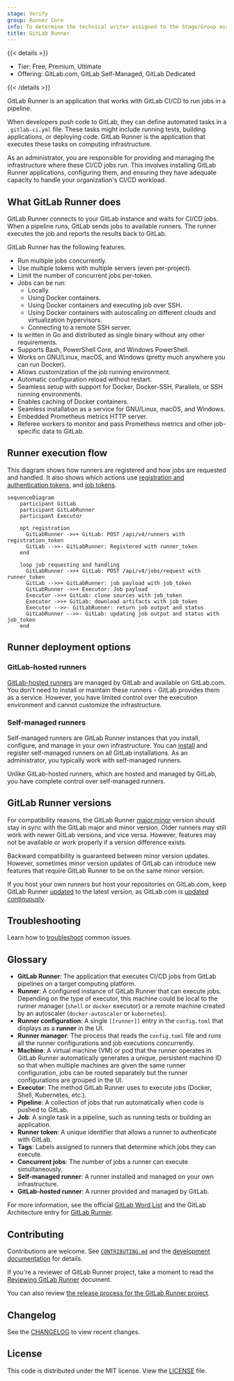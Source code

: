```yaml
---
stage: Verify
group: Runner Core
info: To determine the technical writer assigned to the Stage/Group associated with this page, see https://handbook.gitlab.com/handbook/product/ux/technical-writing/#assignments
title: GitLab Runner
---
```


{{< details >}}

- Tier: Free, Premium, Ultimate
- Offering: GitLab.com, GitLab Self-Managed, GitLab Dedicated

{{< /details >}}

GitLab Runner is an application that works with GitLab CI/CD to run jobs in a pipeline.

When developers push code to GitLab, they can define automated tasks in a `.gitlab-ci.yml` file.
These tasks might include running tests, building applications, or deploying code.
GitLab Runner is the application that executes these tasks on computing infrastructure.

As an administrator, you are responsible for providing and managing the infrastructure where these CI/CD jobs run.
This involves installing GitLab Runner applications, configuring them, and ensuring they have adequate capacity
to handle your organization's CI/CD workload.

## What GitLab Runner does

GitLab Runner connects to your GitLab instance and waits for CI/CD jobs. When a pipeline runs, GitLab sends jobs to available runners.
The runner executes the job and reports the results back to GitLab.

GitLab Runner has the following features.

- Run multiple jobs concurrently.
- Use multiple tokens with multiple servers (even per-project).
- Limit the number of concurrent jobs per-token.
- Jobs can be run:
  - Locally.
  - Using Docker containers.
  - Using Docker containers and executing job over SSH.
  - Using Docker containers with autoscaling on different clouds and virtualization hypervisors.
  - Connecting to a remote SSH server.
- Is written in Go and distributed as single binary without any other requirements.
- Supports Bash, PowerShell Core, and Windows PowerShell.
- Works on GNU/Linux, macOS, and Windows (pretty much anywhere you can run Docker).
- Allows customization of the job running environment.
- Automatic configuration reload without restart.
- Seamless setup with support for Docker, Docker-SSH, Parallels, or SSH running environments.
- Enables caching of Docker containers.
- Seamless installation as a service for GNU/Linux, macOS, and Windows.
- Embedded Prometheus metrics HTTP server.
- Referee workers to monitor and pass Prometheus metrics and other job-specific data to GitLab.

## Runner execution flow

This diagram shows how runners are registered and how jobs are requested and handled. It also shows which actions use [registration and authentication tokens](https://docs.gitlab.com/api/runners/#registration-and-authentication-tokens), and [job tokens](https://docs.gitlab.com/ci/jobs/ci_job_token/).

```mermaid
sequenceDiagram
    participant GitLab
    participant GitLabRunner
    participant Executor

    opt registration
      GitLabRunner ->>+ GitLab: POST /api/v4/runners with registration_token
      GitLab -->>- GitLabRunner: Registered with runner_token
    end

    loop job requesting and handling
      GitLabRunner ->>+ GitLab: POST /api/v4/jobs/request with runner_token
      GitLab -->>+ GitLabRunner: job payload with job_token
      GitLabRunner ->>+ Executor: Job payload
      Executor ->>+ GitLab: clone sources with job_token
      Executor ->>+ GitLab: download artifacts with job_token
      Executor -->>- GitLabRunner: return job output and status
      GitLabRunner -->>- GitLab: updating job output and status with job_token
    end
```

## Runner deployment options

### GitLab-hosted runners

[GitLab-hosted runners](https://docs.gitlab.com/ci/runners/) are managed by GitLab and available on GitLab.com.
You don't need to install or maintain these runners - GitLab provides them as a service.
However, you have limited control over the execution environment and cannot customize the infrastructure.

### Self-managed runners

Self-managed runners are GitLab Runner instances that you install, configure, and manage in your own
infrastructure. You can [install](install/_index.md) and register self-managed runners on all GitLab installations.
As an administrator, you typically work with self-managed runners.

Unlike GitLab-hosted runners, which are hosted and managed by GitLab, you have complete control over self-managed runners.

## GitLab Runner versions

For compatibility reasons, the GitLab Runner [major.minor](https://en.wikipedia.org/wiki/Software_versioning) version
should stay in sync with the GitLab major and minor version. Older runners may still work
with newer GitLab versions, and vice versa. However, features may not be available or work properly
if a version difference exists.

Backward compatibility is guaranteed between minor version updates. However, sometimes minor
version updates of GitLab can introduce new features that require GitLab Runner to be on the same minor
version.

If you host your own runners but host your repositories on GitLab.com,
keep GitLab Runner [updated](install/_index.md) to the latest version, as GitLab.com is
[updated continuously](https://gitlab.com/gitlab-org/release/tasks/-/issues).

## Troubleshooting

Learn how to [troubleshoot](faq/_index.md) common issues.

## Glossary

- **GitLab Runner**: The application that executes CI/CD jobs from GitLab pipelines on a target computing platform.
- **Runner**: A configured instance of GitLab Runner that can execute jobs. Depending on the type of executor,
  this machine could be local to the runner manager (`shell` or    `docker` executor) or a remote machine
  created by an autoscaler (`docker-autoscaler` or `kubernetes`).
- **Runner configuration**: A single `[[runner]]` entry in the `config.toml` that displays as a **runner** in the UI.
- **Runner manager**: The process that reads the `config.toml` file and runs all the runner configurations and job executions concurrently.
- **Machine**: A virtual machine (VM) or pod that the runner operates in.
  GitLab Runner automatically generates a unique, persistent machine ID so that when multiple machines are given the same runner configuration,
  jobs can be routed separately but the runner configurations are grouped in the UI.
- **Executor**: The method GitLab Runner uses to execute jobs (Docker, Shell, Kubernetes, etc.).
- **Pipeline**: A collection of jobs that run automatically when code is pushed to GitLab.
- **Job**: A single task in a pipeline, such as running tests or building an application.
- **Runner token**: A unique identifier that allows a runner to authenticate with GitLab.
- **Tags**: Labels assigned to runners that determine which jobs they can execute.
- **Concurrent jobs**: The number of jobs a runner can execute simultaneously.
- **Self-managed runner**: A runner installed and managed on your own infrastructure.
- **GitLab-hosted runner**: A runner provided and managed by GitLab.

For more information, see the official [GitLab Word List](https://docs.gitlab.com/development/documentation/styleguide/word_list/#gitlab-runner)
and the GitLab Architecture entry for [GitLab Runner](https://docs.gitlab.com/development/architecture/#gitlab-runner).

## Contributing

Contributions are welcome. See [`CONTRIBUTING.md`](https://gitlab.com/gitlab-org/gitlab-runner/blob/main/CONTRIBUTING.md)
and the [development documentation](development/_index.md) for details.

If you're a reviewer of GitLab Runner project, take a moment to read the
[Reviewing GitLab Runner](development/reviewing-gitlab-runner.md) document.

You can also review [the release process for the GitLab Runner project](https://gitlab.com/gitlab-org/gitlab-runner/blob/main/PROCESS.md).

## Changelog

See the [CHANGELOG](https://gitlab.com/gitlab-org/gitlab-runner/blob/main/CHANGELOG.md) to view recent changes.

## License

This code is distributed under the MIT license. View the [LICENSE](https://gitlab.com/gitlab-org/gitlab-runner/blob/main/LICENSE) file.
